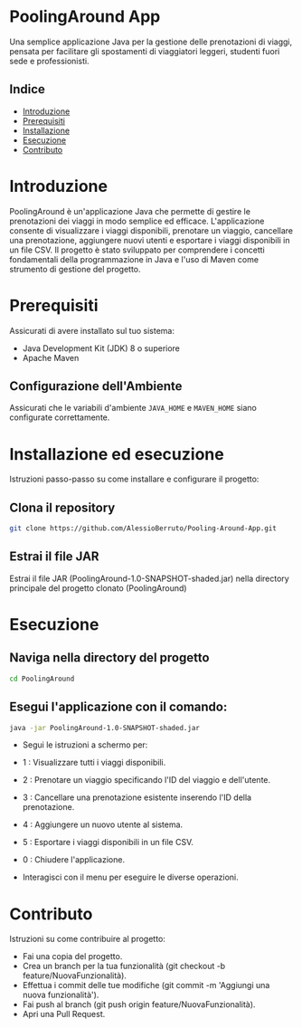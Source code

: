 # PoolingAround App

Una semplice applicazione Java per la gestione delle prenotazioni di viaggi, pensata per facilitare gli spostamenti di viaggiatori leggeri, studenti fuori sede e professionisti.

## Indice

- [Introduzione](#introduzione)
- [Prerequisiti](#prerequisiti)
- [Installazione](#installazione)
- [Esecuzione](#esecuzione)
- [Contributo](#contributo)

# Introduzione

PoolingAround è un'applicazione Java che permette di gestire le prenotazioni dei viaggi in modo semplice ed efficace. L'applicazione consente di visualizzare i viaggi disponibili, prenotare un viaggio, cancellare una prenotazione, aggiungere nuovi utenti e esportare i viaggi disponibili in un file CSV. Il progetto è stato sviluppato per comprendere i concetti fondamentali della programmazione in Java e l'uso di Maven come strumento di gestione del progetto.


# Prerequisiti
Assicurati di avere installato sul tuo sistema:

- Java Development Kit (JDK) 8 o superiore
- Apache Maven

## Configurazione dell'Ambiente
Assicurati che le variabili d'ambiente `JAVA_HOME` e `MAVEN_HOME` siano configurate correttamente.


# Installazione ed esecuzione
Istruzioni passo-passo su come installare e configurare il progetto:

## Clona il repository
```bash
git clone https://github.com/AlessioBerruto/Pooling-Around-App.git
```
## Estrai il file JAR 
Estrai il file JAR (PoolingAround-1.0-SNAPSHOT-shaded.jar) nella directory principale del progetto clonato (PoolingAround)


# Esecuzione

## Naviga nella directory del progetto
```bash
cd PoolingAround
```
## Esegui l'applicazione con il comando:
```bash
java -jar PoolingAround-1.0-SNAPSHOT-shaded.jar 
```

- Segui le istruzioni a schermo per:

- 1 : Visualizzare tutti i viaggi disponibili.
- 2 : Prenotare un viaggio specificando l'ID del viaggio e dell'utente.
- 3 : Cancellare una prenotazione esistente inserendo l'ID della prenotazione.
- 4 : Aggiungere un nuovo utente al sistema.
- 5 : Esportare i viaggi disponibili in un file CSV.
- 0 : Chiudere l'applicazione.
  
- Interagisci con il menu per eseguire le diverse operazioni.


# Contributo
Istruzioni su come contribuire al progetto:

- Fai una copia del progetto.
- Crea un branch per la tua funzionalità (git checkout -b feature/NuovaFunzionalità).
- Effettua i commit delle tue modifiche (git commit -m 'Aggiungi una nuova funzionalità').
- Fai push al branch (git push origin feature/NuovaFunzionalità).
- Apri una Pull Request.
